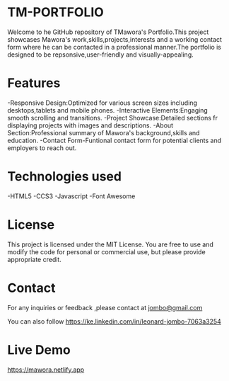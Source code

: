 # TM-PORTFOLIO
Welcome to he GitHub repository of TMawora's Portfolio.This project showcases Mawora's work,skills,projects,interests and a working contact form where he can be contacted in a professional manner.The portfolio is designed to be repsonsive,user-friendly and visually-appealing.

# Features
-Responsive Design:Optimized for various screen sizes including desktops,tablets and mobile phones.
-Interactive Elements:Engaging smooth scrolling and transitions.
-Project Showcase:Detailed sections fr displaying projects with images and descriptions.
-About Section:Professional summary of Mawora's background,skills and education.
-Contact Form-Funtional contact form for potential clients and employers to reach out.

# Technologies used
-HTML5
-CCS3
-Javascript
-Font Awesome

# License
This project is licensed under the MIT License. You are free to use and modify the code for personal or commercial use, but please provide appropriate credit.

# Contact
For any inquiries or feedback ,please contact at jombo@gmail.com

You can also follow https://ke.linkedin.com/in/leonard-jombo-7063a3254

# Live Demo 
https://mawora.netlify.app
